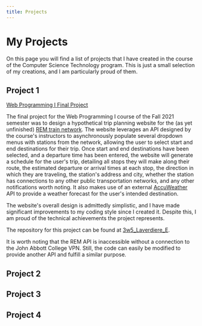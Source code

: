 ```yaml
---
title: Projects
---
```

# My Projects

On this page you will find a list of projects that I have created in the course of the Computer Science Technology program. This is just a small selection of my creations, and I am particularly proud of them.

## Project 1

[Web Programming I Final Project](assets/images/WP1_final_project.png)

The final project for the Web Programming I course of the Fall 2021 semester was to design a hypothetical trip planning website for the (as yet unfinished) [REM train network](https://rem.info/en). The website leverages an API designed by the course's instructors to asynchronously populate several dropdown menus with stations from the network, allowing the user to select start and end destinations for their trip. Once start and end destinations have been selected, and a departure time has been entered, the website will generate a schedule for the user's trip, detailing all stops they will make along their route, the estimated departure or arrival times at each stop, the direction in which they are traveling, the station's address and city, whether the station has connections to any other public transportation networks, and any other notifications worth noting. It also makes use of an external [AccuWeather](https://developer.accuweather.com/) API to provide a weather forecast for the user's intended destination.

The website's overall design is admittedly simplistic, and I have made significant improvements to my coding style since I created it. Despite this, I am proud of the technical achievements the project represents.

The repository for this project can be found at [3w5_Laverdiere_E](https://github.com/EvanLaverdiere/3W5_Laverdiere_E). 

It is worth noting that the REM API is inaccessible without a connection to the John Abbott College VPN. Still, the code can easily be modified to provide another API and fulfill a similar purpose.

## Project 2

## Project 3

## Project 4